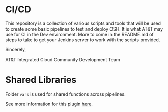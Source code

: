 # CI/CD

This repository is a collection of various scripts and tools that will be used to create some basic pipelines to test and deploy OSH. It is what AT&T may use for CI in the Dev environment.  More to come in the README.md of steps to take to get your Jenkins server to work with the scripts provided.

Sincerely,

AT&T Integrated Cloud Community Development Team


# Shared Libraries



Folder `vars` is used for shared functions across pipelines.

See more information for this plugin [here](https://jenkins.io/doc/book/pipeline/shared-libraries).

